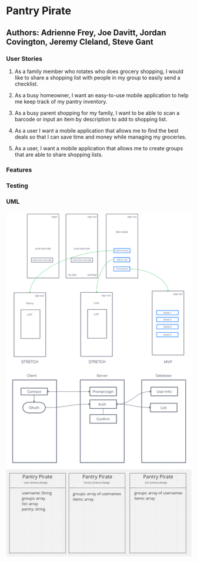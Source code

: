 # Pantry Pirate

## Authors: Adrienne Frey, Joe Davitt, Jordan Covington, Jeremy Cleland, Steve Gant

### User Stories

1. As a family member who rotates who does grocery shopping, I would like to share a shopping list with people in my group to easily send a checklist.

2. As a busy homeowner, I want an easy-to-use mobile application to help me keep track of my pantry inventory.

3. As a busy parent shopping for my family, I want to be able to scan a barcode or input an item by description to add to shopping list. 

4. As a user I want a mobile application that allows me to find the best deals so that I can save time and money while managing my groceries.

5. As a user, I want a mobile application that allows me to create groups that are able to share shopping lists.

### Features


### Testing

### UML

![WireFrame](/assets/pricefinderWF.png)
![UML](assets/PantryPirate_UML.png)
![Schema](assets/PantryPirateSchema.PNG)
